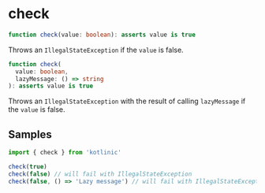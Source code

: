 # check

```ts
function check(value: boolean): asserts value is true
```

Throws an `IllegalStateException` if the `value` is false.

```ts
function check(
  value: boolean,
  lazyMessage: () => string
): asserts value is true
```

Throws an `IllegalStateException` with the result of calling `lazyMessage` if the `value` is false.

## Samples

```ts
import { check } from 'kotlinic'

check(true)
check(false) // will fail with IllegalStateException
check(false, () => 'Lazy message') // will fail with IllegalStateException
```
